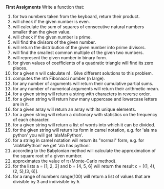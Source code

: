 **First Assigments**
Write a function that:
1. for two numbers taken from the keyboard, return their product.
2. will check if the given number is even.
3. will calculate the sum of squares of consecutive natural numbers smaller than the given value.
4. will check if the given number is prime.
5. will find the divisors of the given number.
6. will return the distribution of the given number into prime divisors.
7. will find the smallest common multiple of the given two numbers.
8. will represent the given number in binary form.
9. for given values of coefficients of a quadratic triangle will find its zero places.
10. for a given n will calculate n! . Give different solutions to this problem.
11. computes the nth Fibonacci number (n large).
12. for any number of arguments will return their cumulative partial sums.
13. for any number of numerical arguments will return their arithmetic mean.
14. for a given string will return a string with characters in reverse order.
15. for a given string will return how many uppercase and lowercase letters are in it.
16. for a given array will return an array with its unique elements.
17. for a given string will return a dictionary with statistics on the frequency of each character.
18. for a given string will return a list of words into which it can be divided.
19. for the given string will return its form in camel notation, e.g. for 'ala ma python' you will get 'alaMaPython'.
20. for a string in camel notation will return its "normal" form, e.g. for 'alaMaPython' we get 'ala has python'.
21. according to the Babylonian method will calculate the approximation of the square root of a given number.
22. approximates the value of π (Monte-Carlo method).
23. for the lists a = [1, 2, 3] and b = [4, 5, 6] will return the result c = [(1, 4),(2, 5),(3, 6)].
24. for a range of numbers range(100) will return a list of values that are divisible by 3 and indivisible by 5.